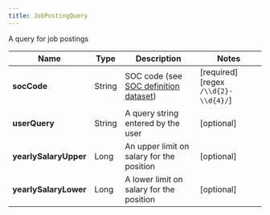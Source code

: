 ```yaml
---
title: JobPostingQuery
---
```




A query for job postings

| Name | Type | Description | Notes |
|------------ | ------------- | ------------- | -------------|
| **socCode** | String | SOC code (see [SOC definition dataset](#soc-definition-dataset)) | [required] [regex `/\\d{2}-\\d{4}/`]  |
| **userQuery** | String | A query string entered by the user | [optional]  |
| **yearlySalaryUpper** | Long | An upper limit on salary for the position | [optional]  |
| **yearlySalaryLower** | Long | A lower limit on salary for the position | [optional]  |

